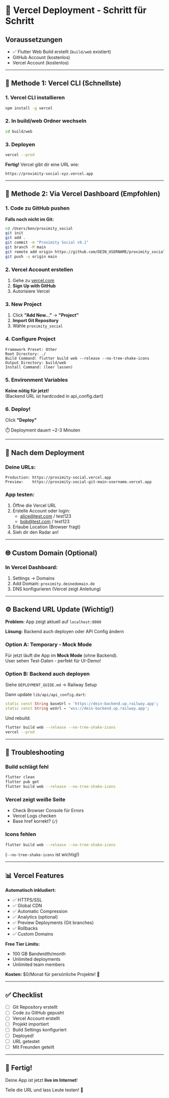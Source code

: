 # 🚀 Vercel Deployment - Schritt für Schritt

## Voraussetzungen
- ✅ Flutter Web Build erstellt (`build/web` existiert)
- GitHub Account (kostenlos)
- Vercel Account (kostenlos)

---

## 🎯 Methode 1: Vercel CLI (Schnellste)

### 1. Vercel CLI installieren
```bash
npm install -g vercel
```

### 2. In build/web Ordner wechseln
```bash
cd build/web
```

### 3. Deployen
```bash
vercel --prod
```

**Fertig!** Vercel gibt dir eine URL wie:
```
https://proximity-social-xyz.vercel.app
```

---

## 🎯 Methode 2: Via Vercel Dashboard (Empfohlen)

### 1. Code zu GitHub pushen

**Falls noch nicht im Git:**
```bash
cd /Users/ben/proximity_social
git init
git add .
git commit -m "Proximity Social v0.1"
git branch -M main
git remote add origin https://github.com/DEIN_USERNAME/proximity_social.git
git push -u origin main
```

### 2. Vercel Account erstellen
1. Gehe zu [vercel.com](https://vercel.com)
2. **Sign Up with GitHub**
3. Autorisiere Vercel

### 3. New Project
1. Click **"Add New..."** → **"Project"**
2. **Import Git Repository**
3. Wähle `proximity_social`

### 4. Configure Project
```
Framework Preset: Other
Root Directory: ./
Build Command: flutter build web --release --no-tree-shake-icons
Output Directory: build/web
Install Command: (leer lassen)
```

### 5. Environment Variables
**Keine nötig für jetzt!**  
(Backend URL ist hardcoded in api_config.dart)

### 6. Deploy!
Click **"Deploy"**

⏱️ Deployment dauert ~2-3 Minuten

---

## 🔧 Nach dem Deployment

### Deine URLs:
```
Production: https://proximity-social.vercel.app
Preview:    https://proximity-social-git-main-username.vercel.app
```

### App testen:
1. Öffne die Vercel URL
2. Erstelle Account oder login:
   - alice@test.com / test123
   - bob@test.com / test123
3. Erlaube Location (Browser fragt)
4. Sieh dir den Radar an!

---

## 🌐 Custom Domain (Optional)

### In Vercel Dashboard:
1. Settings → Domains
2. Add Domain: `proximity.deinedomain.de`
3. DNS konfigurieren (Vercel zeigt Anleitung)

---

## ⚙️ Backend URL Update (Wichtig!)

**Problem:** App zeigt aktuell auf `localhost:8080`

**Lösung:** Backend auch deployen oder API Config ändern

### Option A: Temporary - Mock Mode
Für jetzt läuft die App im **Mock Mode** (ohne Backend).  
User sehen Test-Daten - perfekt für UI-Demo!

### Option B: Backend auch deployen
Siehe `DEPLOYMENT_GUIDE.md` → Railway Setup

Dann update `lib/api/api_config.dart`:
```dart
static const String baseUrl = 'https://dein-backend.up.railway.app';
static const String wsUrl = 'wss://dein-backend.up.railway.app';
```

Und rebuild:
```bash
flutter build web --release --no-tree-shake-icons
vercel --prod
```

---

## 🐛 Troubleshooting

### Build schlägt fehl
```bash
flutter clean
flutter pub get
flutter build web --release --no-tree-shake-icons
```

### Vercel zeigt weiße Seite
- Check Browser Console für Errors
- Vercel Logs checken
- Base href korrekt? (`/`)

### Icons fehlen
```bash
flutter build web --release --no-tree-shake-icons
```
(`--no-tree-shake-icons` ist wichtig!)

---

## 📊 Vercel Features

**Automatisch inkludiert:**
- ✅ HTTPS/SSL
- ✅ Global CDN
- ✅ Automatic Compression
- ✅ Analytics (optional)
- ✅ Preview Deployments (Git branches)
- ✅ Rollbacks
- ✅ Custom Domains

**Free Tier Limits:**
- 100 GB Bandwidth/month
- Unlimited deployments
- Unlimited team members

**Kosten:** $0/Monat für persönliche Projekte! 🎉

---

## ✅ Checklist

- [ ] Git Repository erstellt
- [ ] Code zu GitHub gepusht
- [ ] Vercel Account erstellt
- [ ] Projekt importiert
- [ ] Build Settings konfiguriert
- [ ] Deployed!
- [ ] URL getestet
- [ ] Mit Freunden geteilt

---

## 🎊 Fertig!

Deine App ist jetzt **live im Internet**!

Teile die URL und lass Leute testen! 🚀


